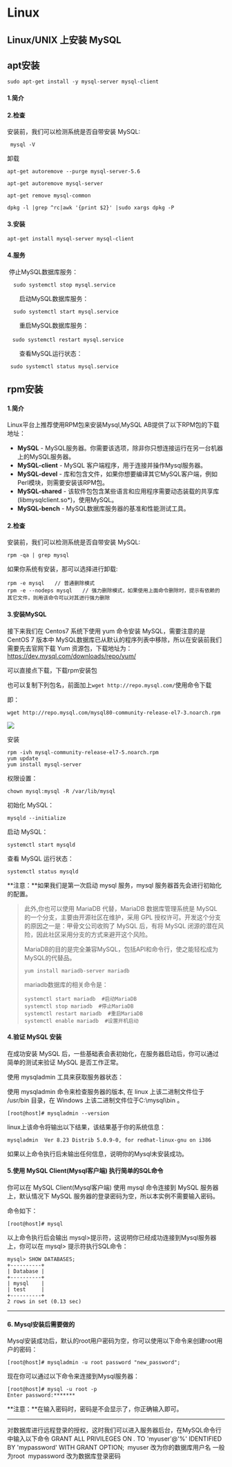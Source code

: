 # Linux

## Linux/UNIX 上安装 MySQL

## apt安装

```
sudo apt-get install -y mysql-server mysql-client
```

#### 1.简介

#### 2.检查

安装前，我们可以检测系统是否自带安装 MySQL:

```
 mysql -V
```

卸载

```
apt-get autoremove --purge mysql-server-5.6
```

```
apt-get autoremove mysql-server
```

```
apt-get remove mysql-common
```

```
dpkg -l |grep ^rc|awk '{print $2}' |sudo xargs dpkg -P
```

#### 3.安装

```
apt-get install mysql-server mysql-client
```



#### 4.服务

​        停止MySQL数据库服务：

```
  sudo systemctl stop mysql.service
```

　　启动MySQL数据库服务：

```
  sudo systemctl start mysql.service
```

　　重启MySQL数据库服务：

```
　sudo systemctl restart mysql.service
```

　　查看MySQL运行状态：

```
 sudo systemctl status mysql.service
```





## rpm安装

#### 1.简介

Linux平台上推荐使用RPM包来安装Mysql,MySQL AB提供了以下RPM包的下载地址：

- **MySQL** - MySQL服务器。你需要该选项，除非你只想连接运行在另一台机器上的MySQL服务器。
- **MySQL-client** - MySQL 客户端程序，用于连接并操作Mysql服务器。
- **MySQL-devel** - 库和包含文件，如果你想要编译其它MySQL客户端，例如Perl模块，则需要安装该RPM包。
- **MySQL-shared** - 该软件包包含某些语言和应用程序需要动态装载的共享库(libmysqlclient.so*)，使用MySQL。
- **MySQL-bench** - MySQL数据库服务器的基准和性能测试工具。

#### 2.检查

安装前，我们可以检测系统是否自带安装 MySQL:

```
rpm -qa | grep mysql
```

如果你系统有安装，那可以选择进行卸载:

```
rpm -e mysql　　// 普通删除模式
rpm -e --nodeps mysql　　// 强力删除模式，如果使用上面命令删除时，提示有依赖的其它文件，则用该命令可以对其进行强力删除
```

#### 3.安装MySQL

接下来我们在 Centos7 系统下使用 yum 命令安装 MySQL，需要注意的是 CentOS 7 版本中 MySQL数据库已从默认的程序列表中移除，所以在安装前我们需要先去官网下载 Yum 资源包，下载地址为：<https://dev.mysql.com/downloads/repo/yum/>

可以直接点下载，下载rpm安装包

也可以复制下列包名，前面加上`wget http://repo.mysql.com/`使用命令下载

即：

```
wget http://repo.mysql.com/mysql80-community-release-el7-3.noarch.rpm
```

![](https://raw.githubusercontent.com/ZanderZhao/images/master/img2019/20191026195717.png)

安装

```
rpm -ivh mysql-community-release-el7-5.noarch.rpm
yum update
yum install mysql-server
```

权限设置：

```
chown mysql:mysql -R /var/lib/mysql
```

初始化 MySQL：

```
mysqld --initialize
```

启动 MySQL：

```
systemctl start mysqld
```

查看 MySQL 运行状态：

```
systemctl status mysqld
```

**注意：**如果我们是第一次启动 mysql 服务，mysql 服务器首先会进行初始化的配置。

>此外,你也可以使用 MariaDB 代替，MariaDB 数据库管理系统是 MySQL 的一个分支，主要由开源社区在维护，采用 GPL 授权许可。开发这个分支的原因之一是：甲骨文公司收购了 MySQL 后，有将 MySQL 闭源的潜在风险，因此社区采用分支的方式来避开这个风险。
>
>MariaDB的目的是完全兼容MySQL，包括API和命令行，使之能轻松成为MySQL的代替品。
>
>```
>yum install mariadb-server mariadb 
>```
>
>mariadb数据库的相关命令是：
>
>```
>systemctl start mariadb  #启动MariaDB
>systemctl stop mariadb  #停止MariaDB
>systemctl restart mariadb  #重启MariaDB
>systemctl enable mariadb  #设置开机启动
>```



#### 4.验证 MySQL 安装

在成功安装 MySQL 后，一些基础表会表初始化，在服务器启动后，你可以通过简单的测试来验证 MySQL 是否工作正常。

使用 mysqladmin 工具来获取服务器状态：

使用 mysqladmin 命令来检查服务器的版本, 在 linux 上该二进制文件位于 /usr/bin 目录，在 Windows 上该二进制文件位于C:\mysql\bin 。

```
[root@host]# mysqladmin --version
```

linux上该命令将输出以下结果，该结果基于你的系统信息：

```
mysqladmin  Ver 8.23 Distrib 5.0.9-0, for redhat-linux-gnu on i386
```

如果以上命令执行后未输出任何信息，说明你的Mysql未安装成功。

#### 5.使用 MySQL Client(Mysql客户端) 执行简单的SQL命令

你可以在 MySQL Client(Mysql客户端) 使用 mysql 命令连接到 MySQL 服务器上，默认情况下 MySQL 服务器的登录密码为空，所以本实例不需要输入密码。

命令如下：

```
[root@host]# mysql
```

以上命令执行后会输出 mysql>提示符，这说明你已经成功连接到Mysql服务器上，你可以在 mysql> 提示符执行SQL命令：

```
mysql> SHOW DATABASES;
+----------+
| Database |
+----------+
| mysql    |
| test     |
+----------+
2 rows in set (0.13 sec)
```

------

#### 6. Mysql安装后需要做的

Mysql安装成功后，默认的root用户密码为空，你可以使用以下命令来创建root用户的密码：

```
[root@host]# mysqladmin -u root password "new_password";
```

现在你可以通过以下命令来连接到Mysql服务器：

```
[root@host]# mysql -u root -p
Enter password:*******
```

**注意：**在输入密码时，密码是不会显示了，你正确输入即可。

 

----------------



对数据库进行远程登录的授权，这时我们可以进入服务器后台，在MySQL命令行中输入以下命令 GRANT ALL PRIVILEGES ON *.* TO 'myuser'@'%' IDENTIFIED BY 'mypassword' WITH GRANT OPTION;  myuser 改为你的数据库用户名 一般为root  mypassword 改为数据库登录密码



